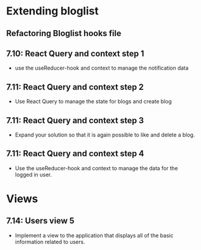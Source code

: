# Extending bloglist

## Refactoring Bloglist hooks file

## 7.10: React Query and context step 1

- use the useReducer-hook and context to manage the notification data

## 7.11: React Query and context step 2

- Use React Query to manage the state for blogs and create blog

## 7.11: React Query and context step 3

- Expand your solution so that it is again possible to like and delete a blog.

## 7.11: React Query and context step 4

- Use the useReducer-hook and context to manage the data for the logged in user.

# Views

## 7.14: Users view 5

- Implement a view to the application that displays all of the basic information related to users.
